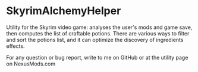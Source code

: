 # SkyrimAlchemyHelper

Utility for the Skyrim video game: analyses the user's mods and game save, then computes the list of craftable potions. There are various ways to filter and sort the potions list, and it can optimize the discovery of ingredients effects.

For any question or bug report, write to me on GitHub or at the utility page on NexusMods.com